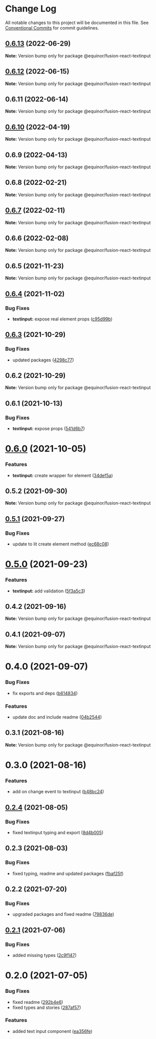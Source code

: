 # Change Log

All notable changes to this project will be documented in this file.
See [Conventional Commits](https://conventionalcommits.org) for commit guidelines.

## [0.6.13](https://github.com/equinor/fusion-react-components/compare/@equinor/fusion-react-textinput@0.6.12...@equinor/fusion-react-textinput@0.6.13) (2022-06-29)

**Note:** Version bump only for package @equinor/fusion-react-textinput





## [0.6.12](https://github.com/equinor/fusion-react-components/compare/@equinor/fusion-react-textinput@0.6.11...@equinor/fusion-react-textinput@0.6.12) (2022-06-15)

**Note:** Version bump only for package @equinor/fusion-react-textinput





## 0.6.11 (2022-06-14)

**Note:** Version bump only for package @equinor/fusion-react-textinput





## [0.6.10](https://github.com/equinor/fusion-react-components/compare/@equinor/fusion-react-textinput@0.6.9...@equinor/fusion-react-textinput@0.6.10) (2022-04-19)

**Note:** Version bump only for package @equinor/fusion-react-textinput





## 0.6.9 (2022-04-13)

**Note:** Version bump only for package @equinor/fusion-react-textinput





## 0.6.8 (2022-02-21)

**Note:** Version bump only for package @equinor/fusion-react-textinput





## [0.6.7](https://github.com/equinor/fusion-react-components/compare/@equinor/fusion-react-textinput@0.6.6...@equinor/fusion-react-textinput@0.6.7) (2022-02-11)

**Note:** Version bump only for package @equinor/fusion-react-textinput





## 0.6.6 (2022-02-08)

**Note:** Version bump only for package @equinor/fusion-react-textinput





## 0.6.5 (2021-11-23)

**Note:** Version bump only for package @equinor/fusion-react-textinput





## [0.6.4](https://github.com/equinor/fusion-react-components/compare/@equinor/fusion-react-textinput@0.6.3...@equinor/fusion-react-textinput@0.6.4) (2021-11-02)


### Bug Fixes

* **textinput:** expose real element props ([c95d99b](https://github.com/equinor/fusion-react-components/commit/c95d99b90b5c0f6c8504fbb9501646bab304339c))





## [0.6.3](https://github.com/equinor/fusion-react-components/compare/@equinor/fusion-react-textinput@0.6.2...@equinor/fusion-react-textinput@0.6.3) (2021-10-29)


### Bug Fixes

* updated packages ([4298c77](https://github.com/equinor/fusion-react-components/commit/4298c778c4c5385398a92d8b71feee3b17ba64c0))





## 0.6.2 (2021-10-29)

**Note:** Version bump only for package @equinor/fusion-react-textinput





## 0.6.1 (2021-10-13)


### Bug Fixes

* **textinput:** expose props ([541d6b7](https://github.com/equinor/fusion-react-components/commit/541d6b72eeb38efb8cb138a5c0ea70e52cc172f2))





# [0.6.0](https://github.com/equinor/fusion-react-components/compare/@equinor/fusion-react-textinput@0.5.2...@equinor/fusion-react-textinput@0.6.0) (2021-10-05)


### Features

* **textinput:** create wrapper for element ([34def5a](https://github.com/equinor/fusion-react-components/commit/34def5ae1f13883000412c9b8f971151779902af))





## 0.5.2 (2021-09-30)

**Note:** Version bump only for package @equinor/fusion-react-textinput





## [0.5.1](https://github.com/equinor/fusion-react-components/compare/@equinor/fusion-react-textinput@0.5.0...@equinor/fusion-react-textinput@0.5.1) (2021-09-27)


### Bug Fixes

* update to lit create element method ([ec68c08](https://github.com/equinor/fusion-react-components/commit/ec68c08d5cbcba43a1b8ca064cccc73662f17421))





# [0.5.0](https://github.com/equinor/fusion-react-components/compare/@equinor/fusion-react-textinput@0.4.2...@equinor/fusion-react-textinput@0.5.0) (2021-09-23)


### Features

* **textinput:** add validation ([5f3a5c3](https://github.com/equinor/fusion-react-components/commit/5f3a5c3c3ebad502788bdea65857e1c6fde7b9e6))





## 0.4.2 (2021-09-16)

**Note:** Version bump only for package @equinor/fusion-react-textinput





## 0.4.1 (2021-09-07)

**Note:** Version bump only for package @equinor/fusion-react-textinput





# 0.4.0 (2021-09-07)


### Bug Fixes

* fix exports and deps ([b614834](https://github.com/equinor/fusion-react-components/commit/b614834c32db4fbb9b06407e53557109128ec95b))


### Features

* update doc and include readme ([04b2544](https://github.com/equinor/fusion-react-components/commit/04b25443398507b35c3b88bf90a26d56c5b1c460))





## 0.3.1 (2021-08-16)

**Note:** Version bump only for package @equinor/fusion-react-textinput





# 0.3.0 (2021-08-16)


### Features

* add on change event to textinput ([b48bc24](https://github.com/equinor/fusion-react-components/commit/b48bc24be5229224b714b5e9de626947c79c1ec4))





## [0.2.4](https://github.com/equinor/fusion-react-components/compare/@equinor/fusion-react-textinput@0.2.3...@equinor/fusion-react-textinput@0.2.4) (2021-08-05)


### Bug Fixes

* fixed textinput typing and export ([8d4b005](https://github.com/equinor/fusion-react-components/commit/8d4b00588c00c6247c33e9569a1ef34b870ea1d2))





## 0.2.3 (2021-08-03)


### Bug Fixes

* fixed typing, readme and updated packages ([fbaf25f](https://github.com/equinor/fusion-react-components/commit/fbaf25f7539d349c5f0fb3bd3a1a22b2b055b754))





## 0.2.2 (2021-07-20)


### Bug Fixes

* upgraded packages and fixed readme ([79836de](https://github.com/equinor/fusion-react-components/commit/79836de53239f56e8d98de32959298dc0c10f2d1))





## [0.2.1](https://github.com/equinor/fusion-react-components/compare/@equinor/fusion-react-textinput@0.2.0...@equinor/fusion-react-textinput@0.2.1) (2021-07-06)


### Bug Fixes

* added missing types ([2c9f147](https://github.com/equinor/fusion-react-components/commit/2c9f147834c37f18ac0f392abd8cff16a9f0f99d))





# 0.2.0 (2021-07-05)


### Bug Fixes

* fixed readme ([292b4e6](https://github.com/equinor/fusion-react-components/commit/292b4e6e1be7838f00157e461694001a9d7b4cbf))
* fixed types and stories ([287af57](https://github.com/equinor/fusion-react-components/commit/287af578df018f80b3961842fe07cb210ee61f1e))


### Features

* added text input component ([ea356fe](https://github.com/equinor/fusion-react-components/commit/ea356fe0bb454d7a36aaf90e2287e98f0abfd2ce))
